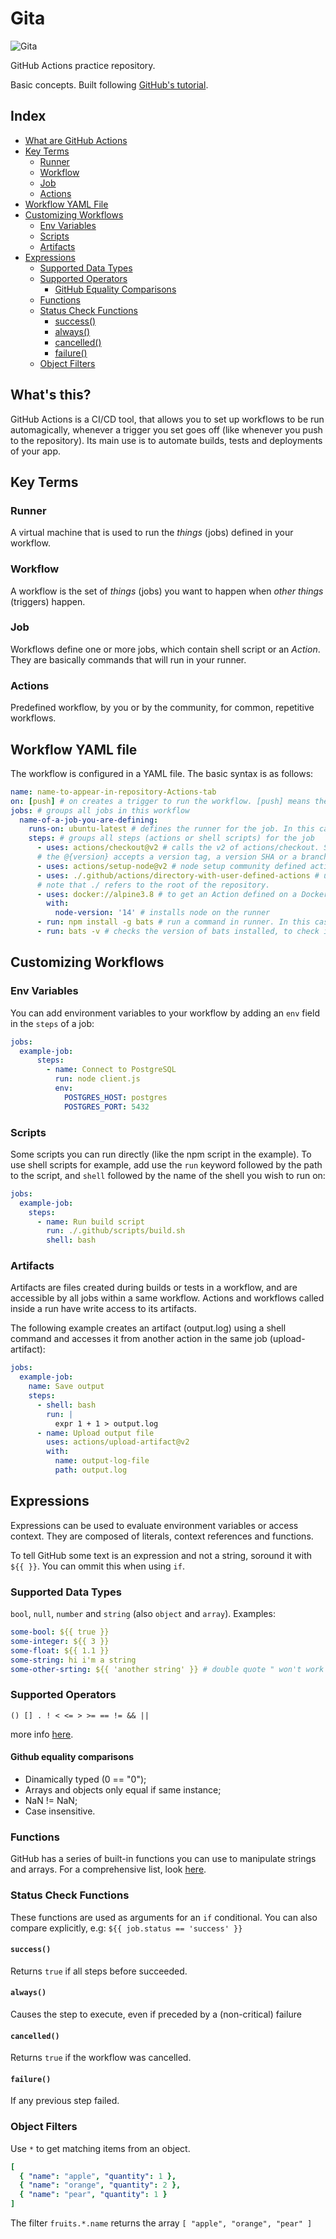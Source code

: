 # Gita

![Gita](https://user-images.githubusercontent.com/80982137/155199653-32391000-56e1-4c2f-90a5-ff9afc9ec558.jpg)

GitHub Actions practice repository.

Basic concepts. Built following [GitHub's tutorial](https://docs.github.com/en/actions/learn-github-actions/understanding-github-actions).

## Index

* [What are GitHub Actions](#whats-this)
* [Key Terms](#key-terms)
  * [Runner](#runner)
  * [Workflow](#workflow)
  * [Job](#job)
  * [Actions](#actions)
* [Workflow YAML File](#workflow-yaml-file)
* [Customizing Workflows](#customizing-workflows)
  * [Env Variables](#env-variables)
  * [Scripts](#scripts)
  * [Artifacts](#artifacts)
* [Expressions](#expressions)
  * [Supported Data Types](#supported-data-types)
  * [Supported Operators](#supported-operators)
    * [GitHub Equality Comparisons](#github-equality-comparisons)
  * [Functions](#functions)
  * [Status Check Functions](#status-check-functions)
    * [success()](#success)
    * [always()](#always)
    * [cancelled()](#cancelled)
    * [failure()](#failure)
  * [Object Filters](#object-filters)

## What's this?

GitHub Actions is a CI/CD tool, that allows you to set up workflows to be run automagically, whenever a trigger you set goes off (like whenever you push to the repository). Its main use is to automate builds, tests and deployments of your app.

## Key Terms

### Runner

A virtual machine that is used to run the *things* (jobs) defined in your workflow.

### Workflow

A workflow is the set of *things* (jobs) you want to happen when *other things* (triggers) happen.

### Job

Workflows define one or more jobs, which contain shell script or an *Action*. They are basically commands that will run in your runner.

### Actions

Predefined workflow, by you or by the community, for common, repetitive workflows.

## Workflow YAML file

The workflow is configured in a YAML file. The basic syntax is as follows:

```yaml
name: name-to-appear-in-repository-Actions-tab
on: [push] # on creates a trigger to run the workflow. [push] means the action should run on every push to every branch
jobs: # groups all jobs in this workflow
  name-of-a-job-you-are-defining:
    runs-on: ubuntu-latest # defines the runner for the job. In this case, ubuntu
    steps: # groups all steps (actions or shell scripts) for the job
      - uses: actions/checkout@v2 # calls the v2 of actions/checkout. Should be used whenever a workflow runs against repository code
      # the @{version} accepts a version tag, a version SHA or a branch name.
      - uses: actions/setup-node@v2 # node setup community defined action.
      - uses: ./.github/actions/directory-with-user-defined-actions # user defined action.
      # note that ./ refers to the root of the repository.
      - uses: docker://alpine3.8 # to get an Action defined on a Docker Hub image
        with:
          node-version: '14' # installs node on the runner
      - run: npm install -g bats # run a command in runner. In this case, install a dependency
      - run: bats -v # checks the version of bats installed, to check if it was successfully installed.
```

## Customizing Workflows

### Env Variables

You can add environment variables to your workflow by adding an `env` field in the `steps` of a job:

```yaml
jobs:
  example-job:
      steps:
        - name: Connect to PostgreSQL
          run: node client.js
          env:
            POSTGRES_HOST: postgres
            POSTGRES_PORT: 5432
```

### Scripts

Some scripts you can run directly (like the npm script in the example). To use shell scripts for example, add use the `run` keyword followed by the path to the script, and `shell` followed by the name of the shell you wish to run on:

```yaml
jobs:
  example-job:
    steps:
      - name: Run build script
        run: ./.github/scripts/build.sh
        shell: bash
```

### Artifacts

Artifacts are files created during builds or tests in a workflow, and are accessible by all jobs within a same workflow. Actions and workflows called inside a run have write access to its artifacts.

The following example creates an artifact (output.log) using a shell command and accesses it from another action in the same job (upload-artifact):

```yaml
jobs:
  example-job:
    name: Save output
    steps:
      - shell: bash
        run: |
          expr 1 + 1 > output.log
      - name: Upload output file
        uses: actions/upload-artifact@v2
        with:
          name: output-log-file
          path: output.log
```

## Expressions

Expressions can be used to evaluate environment variables or access context. They are composed of literals, context references and functions.

To tell GitHub some text is an expression and not a string, soround it with `${{ }}`. You can ommit this when using `if`.

### Supported Data Types

`bool`, `null`, `number` and `string` (also `object` and `array`). Examples:

```yaml
some-bool: ${{ true }}
some-integer: ${{ 3 }}
some-float: ${{ 1.1 }}
some-string: hi i'm a string
some-other-srting: ${{ 'another string' }} # double quote " won't work
```

### Supported Operators

`() [] . ! < <= > >= == != && ||`

more info [here](https://docs.github.com/en/actions/learn-github-actions/expressions#operators).

#### Github equality comparisons

* Dinamically typed (0 == "0");
* Arrays and objects only equal if same instance;
* NaN != NaN;
* Case insensitive.

### Functions

GitHub has a series of built-in functions you can use to manipulate strings and arrays. For a comprehensive list, look [here](https://docs.github.com/en/actions/learn-github-actions/expressions#functions).

### Status Check Functions

These functions are used as arguments for an `if` conditional. You can also compare explicitly, e.g: `${{ job.status == 'success' }}`

#### `success()`

Returns `true` if all steps before succeeded.

#### `always()`

Causes the step to execute, even if preceded by a (non-critical) failure

#### `cancelled()`

Returns `true` if the workflow was cancelled.

#### `failure()`

If any previous step failed.

### Object Filters

Use `*` to get matching items from an object.

```yaml
[
  { "name": "apple", "quantity": 1 },
  { "name": "orange", "quantity": 2 },
  { "name": "pear", "quantity": 1 }
]
```

The filter `fruits.*.name` returns the array `[ "apple", "orange", "pear" ]`
